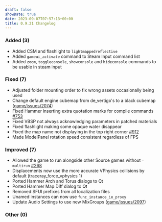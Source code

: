 ```yaml
---
draft: false
showDate: true
date: 2023-09-07T07:57:13+00:00
title: 0.9.21 Changelog
---
```


### Added (3)

- Added CSM and flashlight to `lightmappedreflective`
- Added `gameui_activate` command to Steam Input command list
- Added `zoom`, `toggleconsole`, `showconsole` and `hideconsole` commands to be usable in steam input
### Fixed (7)

- Adjusted folder mounting order to fix wrong assets occasionally being used
- Change default engine cubemap from de_vertigo's to a black cubemap ([game/issues/2074](https://github.com/momentum-mod/game/issues/2074))
- Fixed Hammer inserting extra quotation marks for compile commands [#753](https://github.com/StrataSource/Engine/issues/753)
- Fixed VBSP not always acknowledging parameters in patched materials
- Fixed flashlight making some opaque water disappear
- Fixed the map name not displaying in the top right corner [#912](https://github.com/StrataSource/Engine/issues/912)
- Made ModelPanel rotation speed consistent regardless of FPS
### Improved (7)

- Allowed the game to run alongside other Source games without `-multirun` [#268](https://github.com/momentum-mod/game/issues/268)
- Displacements now use the more accurate VPhysics collisions by default (traceray_force_vphysics 1)
- Ported Hammer Arch and Torus dialogs to Qt
- Ported Hammer Map Diff dialog to Qt
- Removed SFUI prefixes from all localization files
- Unamed instances can now use `func_instance_io_proxy`
- Update Audio Settings to use new MixGroups ([game/issues/2097](https://github.com/momentum-mod/game/issues/2097))
### Other (0)

